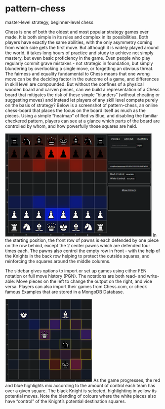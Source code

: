 # pattern-chess
master-level strategy, beginner-level chess

Chess is one of both the oldest and most popular strategy games ever made. It is both simple in its rules and complex in its possibilities. Both players have exactly the same abilities, with the only asymmetry coming from which side gets the first move. But although it is widely played around the world, it takes long hours of practice and study to achieve not simply mastery, but even basic proficiency in the game. Even people who play regularly commit grave mistakes - not strategic in foundation, but simply blundering by overlooking a single move, or forgetting an obvious threat. The fairness and equality fundamental to Chess means that one wrong move can be the deciding factor in the outcome of a game, and differences in skill level are compounded. But without the confines of a physical wooden board and carven pieces, can we build a representation of a Chess board that mitigates the risk of these simple “blunders” (without cheating or suggesting moves) and instead let players of any skill level compete purely on the basis of strategy?
Below is a screenshot of pattern-chess, an online chess-board that places the focus on the board itself as much as the pieces. Using a simple “heatmap” of Red vs Blue, and disabling the familiar checkered pattern, players can see at a glance which parts of the board are controlled by whom, and how powerfully those squares are held.

![Starting Board position](/screenshots/startBoard.png)
In the starting position, the front row of pawns is each defended by one piece on the row behind, except the 2 center pawns which are defended four times each. The pawns also control the empty row in front - with the help of the Knights in the back row helping to protect the outside squares, and reinforcing the squares around the middle columns.


The sidebar gives options to import or set up games using either FEN notation or full move history (PGN). The notations are both read- and write- able: Move pieces on the left to change the output on the right, and vice versa. Players can also import their games from Chess.com, or check famous Examples that are stored in a MongoDB Database.

![Colour Blending and Move Options](/screenshots/knightSelect.png)
As the game progresses, the red and blue highlights mix according to the amount of control each team has over a given square. The black Knight is selected, highlighting in yellow its potential moves. Note the blending of colours where the white pieces also have “control” of the Knight’s potential destination squares.

